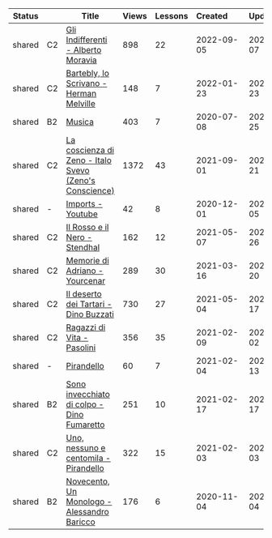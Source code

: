 |Status| |Title|Views|Lessons|Created&nbsp;&nbsp;&nbsp;&nbsp;&nbsp;&nbsp;|Updated&nbsp;&nbsp;&nbsp;&nbsp;&nbsp;&nbsp;|
|------|-|-----|-----|-------|--------------|--------------|
|shared|C2|[Gli Indifferenti - Alberto Moravia](https://www.lingq.com/en/learn/it/web/library/course/1138389)|898|22|2022-09-05|2022-09-07
|shared|C2|[Bartebly, lo Scrivano - Herman Melville](https://www.lingq.com/en/learn/it/web/library/course/1003925)|148|7|2022-01-23|2022-01-23
|shared|B2|[Musica](https://www.lingq.com/en/learn/it/web/library/course/757554)|403|7|2020-07-08|2021-12-25
|shared|C2|[La coscienza di Zeno - Italo Svevo (Zeno's Conscience)](https://www.lingq.com/en/learn/it/web/library/course/909521)|1372|43|2021-09-01|2021-10-21
|shared|-|[Imports - Youtube](https://www.lingq.com/en/learn/it/web/library/course/769012)|42|8|2020-12-01|2021-07-05
|shared|C2|[Il Rosso e il Nero - Stendhal](https://www.lingq.com/en/learn/it/web/library/course/843060)|162|12|2021-05-07|2021-05-26
|shared|C2|[Memorie di Adriano - Yourcenar](https://www.lingq.com/en/learn/it/web/library/course/811529)|289|30|2021-03-16|2021-05-20
|shared|C2|[Il deserto dei Tartari - Dino Buzzati](https://www.lingq.com/en/learn/it/web/library/course/841433)|730|27|2021-05-04|2021-05-17
|shared|C2|[Ragazzi di Vita - Pasolini](https://www.lingq.com/en/learn/it/web/library/course/786516)|356|35|2021-02-09|2021-04-02
|shared|-|[Pirandello](https://www.lingq.com/en/learn/it/web/library/course/783106)|60|7|2021-02-04|2021-03-13
|shared|B2|[Sono invecchiato di colpo - Dino Fumaretto](https://www.lingq.com/en/learn/it/web/library/course/793101)|251|10|2021-02-17|2021-02-17
|shared|C2|[Uno, nessuno e centomila - Pirandello](https://www.lingq.com/en/learn/it/web/library/course/782324)|322|15|2021-02-03|2021-02-03
|shared|B2|[Novecento, Un Monologo - Alessandro Baricco](https://www.lingq.com/en/learn/it/web/library/course/723986)|176|6|2020-11-04|2020-11-04
